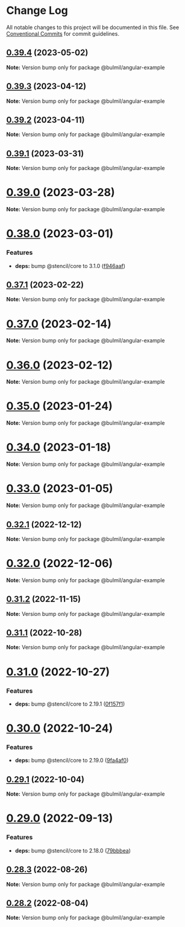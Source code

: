 # Change Log

All notable changes to this project will be documented in this file.
See [Conventional Commits](https://conventionalcommits.org) for commit guidelines.

## [0.39.4](https://github.com/gomah/bulmil/compare/v0.39.3...v0.39.4) (2023-05-02)

**Note:** Version bump only for package @bulmil/angular-example





## [0.39.3](https://github.com/gomah/bulmil/compare/v0.39.2...v0.39.3) (2023-04-12)

**Note:** Version bump only for package @bulmil/angular-example





## [0.39.2](https://github.com/gomah/bulmil/compare/v0.39.1...v0.39.2) (2023-04-11)

**Note:** Version bump only for package @bulmil/angular-example





## [0.39.1](https://github.com/gomah/bulmil/compare/v0.39.0...v0.39.1) (2023-03-31)

**Note:** Version bump only for package @bulmil/angular-example





# [0.39.0](https://github.com/gomah/bulmil/compare/v0.38.0...v0.39.0) (2023-03-28)

**Note:** Version bump only for package @bulmil/angular-example





# [0.38.0](https://github.com/gomah/bulmil/compare/v0.37.1...v0.38.0) (2023-03-01)


### Features

* **deps:** bump @stencil/core to 3.1.0 ([f946aaf](https://github.com/gomah/bulmil/commit/f946aafc78a1fbd35adfa944983e795dc32d7d7c))





## [0.37.1](https://github.com/gomah/bulmil/compare/v0.37.0...v0.37.1) (2023-02-22)

**Note:** Version bump only for package @bulmil/angular-example





# [0.37.0](https://github.com/gomah/bulmil/compare/v0.36.0...v0.37.0) (2023-02-14)

**Note:** Version bump only for package @bulmil/angular-example





# [0.36.0](https://github.com/gomah/bulmil/compare/v0.35.0...v0.36.0) (2023-02-12)

**Note:** Version bump only for package @bulmil/angular-example





# [0.35.0](https://github.com/gomah/bulmil/compare/v0.34.0...v0.35.0) (2023-01-24)

**Note:** Version bump only for package @bulmil/angular-example

# [0.34.0](https://github.com/gomah/bulmil/compare/v0.33.0...v0.34.0) (2023-01-18)

**Note:** Version bump only for package @bulmil/angular-example

# [0.33.0](https://github.com/gomah/bulmil/compare/v0.32.1...v0.33.0) (2023-01-05)

**Note:** Version bump only for package @bulmil/angular-example

## [0.32.1](https://github.com/gomah/bulmil/compare/v0.32.0...v0.32.1) (2022-12-12)

**Note:** Version bump only for package @bulmil/angular-example

# [0.32.0](https://github.com/gomah/bulmil/compare/v0.31.2...v0.32.0) (2022-12-06)

**Note:** Version bump only for package @bulmil/angular-example

## [0.31.2](https://github.com/gomah/bulmil/compare/v0.31.1...v0.31.2) (2022-11-15)

**Note:** Version bump only for package @bulmil/angular-example

## [0.31.1](https://github.com/gomah/bulmil/compare/v0.31.0...v0.31.1) (2022-10-28)

**Note:** Version bump only for package @bulmil/angular-example

# [0.31.0](https://github.com/gomah/bulmil/compare/v0.30.0...v0.31.0) (2022-10-27)

### Features

- **deps:** bump @stencil/core to 2.19.1 ([0f157f1](https://github.com/gomah/bulmil/commit/0f157f1c8975ee9b42881edc7754165eb085ecc3))

# [0.30.0](https://github.com/gomah/bulmil/compare/v0.29.1...v0.30.0) (2022-10-24)

### Features

- **deps:** bump @stencil/core to 2.19.0 ([9fa4af0](https://github.com/gomah/bulmil/commit/9fa4af02bfcf53a698ad3c341784cc9657f9bc1d))

## [0.29.1](https://github.com/gomah/bulmil/compare/v0.29.0...v0.29.1) (2022-10-04)

**Note:** Version bump only for package @bulmil/angular-example

# [0.29.0](https://github.com/gomah/bulmil/compare/v0.28.3...v0.29.0) (2022-09-13)

### Features

- **deps:** bump @stencil/core to 2.18.0 ([79bbbea](https://github.com/gomah/bulmil/commit/79bbbea829b7bb1eaa0203caa4e8efba19078b46))

## [0.28.3](https://github.com/gomah/bulmil/compare/v0.28.2...v0.28.3) (2022-08-26)

**Note:** Version bump only for package @bulmil/angular-example

## [0.28.2](https://github.com/gomah/bulmil/compare/v0.28.1...v0.28.2) (2022-08-04)

**Note:** Version bump only for package @bulmil/angular-example
